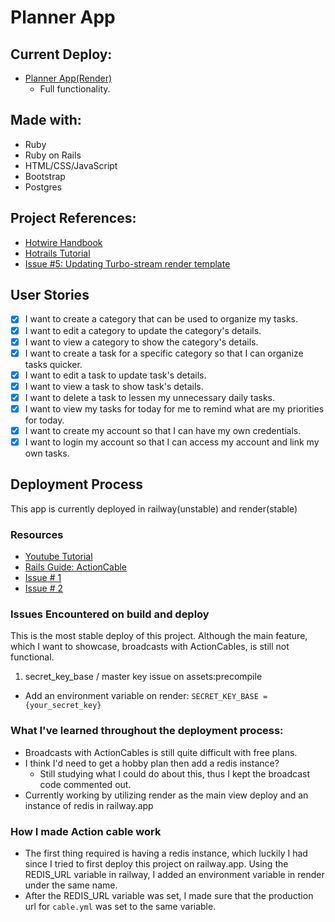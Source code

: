 # Planner App

## Current Deploy:
- [Planner App(Render)](https://planner-app-elox.onrender.com/)
  - Full functionality.

## Made with:
- Ruby
- Ruby on Rails
- HTML/CSS/JavaScript
- Bootstrap
- Postgres

## Project References:
- [Hotwire Handbook](https://hotwired.dev/)
- [Hotrails Tutorial](https://www.hotrails.dev/turbo-rails/turbo-streams)
- [Issue #5: Updating Turbo-stream render template](https://github.com/hotwired/turbo/pull/20)

## User Stories
- [x] I want to create a category that can be used to organize my tasks.
- [x] I want to edit a category to update the category's details.
- [x] I want to view a category to show the category's details.
- [x] I want to create a task for a specific category so that I can organize tasks quicker.
- [x] I want to edit a task to update task's details.
- [x] I want to view a task to show task's details.
- [x] I want to delete a task to lessen my unnecessary daily tasks.
- [x] I want to view my tasks for today for me to remind what are my priorities for today.
- [x] I want to create my account so that I can have my own credentials.
- [x] I want to login my account so that I can access my account and link my own tasks.

## Deployment Process
This app is currently deployed in railway(unstable) and render(stable)

### Resources
- [Youtube Tutorial](https://www.youtube.com/watch?v=PsS0bF_xmXQ)
- [Rails Guide: ActionCable](https://guides.rubyonrails.org/action_cable_overview.html)
- [Issue # 1](https://github.com/rails/rails/issues/32947#issuecomment-470380517)
- [Issue # 2](https://stackoverflow.com/questions/6282307/execjs-and-could-not-find-a-javascript-runtime)

### Issues Encountered on build and deploy
This is the most stable deploy of this project. Although the main feature, which I want to showcase, broadcasts with ActionCables, is still not functional.

1. secret_key_base / master key issue on assets:precompile
 - Add an environment variable on render:  `SECRET_KEY_BASE = {your_secret_key}` 

### What I've learned throughout the deployment process:
   - Broadcasts with ActionCables is still quite difficult with free plans.
   - I think I'd need to get a hobby plan then add a redis instance?
     - Still studying what I could do about this, thus I kept the broadcast code commented out.
   - Currently working by utilizing render as the main view deploy and an instance of redis in railway.app

### How I made Action cable work
  - The first thing required is having a redis instance, which luckily I had since I tried to first deploy this project on railway.app. Using the REDIS_URL variable in railway, I added an environment variable in render under the same name.
  - After the REDIS_URL variable was set, I made sure that the production url for `cable.yml` was set to the same variable.